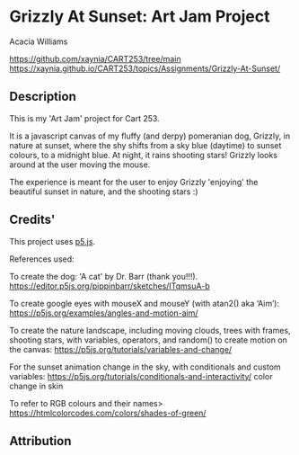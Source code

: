 # Grizzly At Sunset: Art Jam Project

Acacia Williams

https://github.com/xaynia/CART253/tree/main https://xaynia.github.io/CART253/topics/Assignments/Grizzly-At-Sunset/


## Description

This is my 'Art Jam' project for Cart 253.

It is a javascript canvas of my fluffy (and derpy) pomeranian dog, Grizzly, in nature at sunset, where the shy shifts from a sky blue (daytime) to sunset colours, to a midnight blue. At night, it rains shooting stars! Grizzly looks around at the user moving the mouse.

The experience is meant for the user to enjoy Grizzly 'enjoying' the beautiful sunset in nature, and the shooting stars :)

## Credits'

This project uses [p5.js](https://p5js.org).

References used:

To create the dog:
'A cat' by Dr. Barr (thank you!!!).
 https://editor.p5js.org/pippinbarr/sketches/ITqmsuA-b

To create google eyes with mouseX and mouseY (with atan2() aka ‘Aim’):
 https://p5js.org/examples/angles-and-motion-aim/
 
To create the nature landscape, including moving clouds, trees with frames, shooting stars, with variables, operators, and random() to create motion on the canvas:
 https://p5js.org/tutorials/variables-and-change/ 

For the sunset animation change in the sky, with conditionals and custom variables:
 https://p5js.org/tutorials/conditionals-and-interactivity/ color change in skin

To refer to RGB colours and their names>
 https://htmlcolorcodes.com/colors/shades-of-green/



## Attribution

